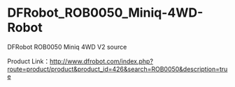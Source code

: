 DFRobot_ROB0050_Miniq-4WD-Robot
===============================

DFRobot ROB0050 Miniq 4WD V2 source

Product Link：http://www.dfrobot.com/index.php?route=product/product&product_id=426&search=ROB0050&description=true
